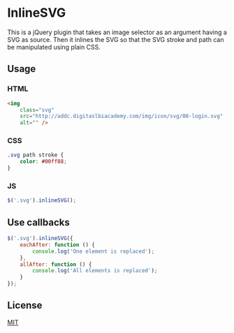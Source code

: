 # InlineSVG

This is a jQuery plugin that takes an image selector
as an argument having a SVG as source. Then it inlines
the SVG so that the SVG stroke and path can be manipulated
using plain CSS.

## Usage ##

### HTML ###
```html
<img
    class="svg"
    src="http://addc.digitaslbiacademy.com/img/icon/svg/00-login.svg"
    alt="" />

```

### CSS ###
```css
.svg path stroke {
    color: #00ff88;
}
```

### JS ###
```javascript
$('.svg').inlineSVG();

```

## Use callbacks ##

```javascript
$('.svg').inlineSVG({
    eachAfter: function () {
        console.log('One element is replaced');
    },
    allAfter: function () {
        console.log('All elements is replaced');
    }
});
```

## License ##

[MIT](./LICENSE-MIT)
